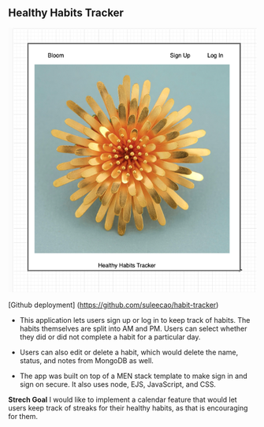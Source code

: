 ## Healthy Habits Tracker

![homescreen screenshot](images/Bloom-landing-page.png)

[Github deployment] (https://github.com/suleecao/habit-tracker)

* This application lets users sign up or log in to keep track of habits. The habits themselves are split into AM and PM. Users can select whether they did or did not complete a habit for a particular day.

* Users can also edit or delete a habit, which would delete the name, status, and notes from MongoDB as well.

* The app was built on top of a MEN stack template to make sign in and sign on secure. It also uses node, EJS, JavaScript, and CSS.

**Strech Goal**
I would like to implement a calendar feature that would let users keep track of streaks for their healthy habits, as that is encouraging for them. 
